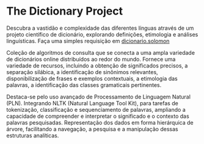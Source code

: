 # The Dictionary Project
Descubra a vastidão e complexidade das diferentes línguas através de um projeto científico de dicionário, explorando definições, etimologia e análises linguísticas. Faça uma simples requisição em [dicionario.solomon](https://dicionario-solomon.onrender.com/)

   Coleção de algoritmos de consulta que se conecta a uma ampla variedade de dicionários online distribuídos ao redor do mundo. Fornece uma variedade de recursos, incluindo a obtenção de significados precisos, a separação silábica, a identificação de sinônimos relevantes, disponibilização de frases e exemplos contextuais, a etimologia das palavras, a identificação das classes gramaticais pertinentes.

Destaca-se pelo uso avançado de Processamento de Linguagem Natural (PLN). Integrando NLTK (Natural Language Tool Kit), para tarefas de tokenização, classificação e sequenciamento de palavras, ampliando a capacidade de compreender e interpretar o significado e o contexto das palavras pesquisadas. Representação dos dados em forma hierárquica de árvore, facilitando a navegação, a pesquisa e a manipulação dessas estruturas analíticas.

